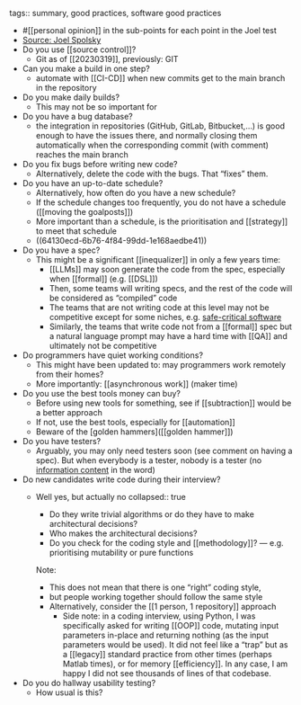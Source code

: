 tags:: summary, good practices, software good practices

- #[[personal opinion]] in the sub-points for each point in the Joel test
- [Source: Joel Spolsky](https://www.joelonsoftware.com/2000/08/09/the-joel-test-12-steps-to-better-code/)
- Do you use [[source control]]?
	- Git as of [[20230319]], previously: GIT
- Can you make a build in one step?
	- automate with [[CI-CD]] when new commits get to the main branch in the repository
- Do you make daily builds?
	- This may not be so important for
- Do you have a bug database?
	- the integration in repositories (GitHub, GitLab, Bitbucket,…) is good enough to have the issues there, and normally closing them automatically when the corresponding commit (with comment) reaches the main branch
- Do you fix bugs before writing new code?
	- Alternatively, delete the code with the bugs. That “fixes” them.
- Do you have an up-to-date schedule?
	- Alternatively, how often do you have a new schedule?
	- If the schedule changes too frequently, you do not have a schedule ([[moving the goalposts]])
	- More important than a schedule, is the prioritisation and [[strategy]] to meet that schedule
	- ((64130ecd-6b76-4f84-99dd-1e168aedbe41))
- Do you have a spec?
	- This might be a significant [[inequalizer]] in only a few years time:
	  * [[LLMs]] may soon generate the code from the spec, especially when [[formal]] (e.g. [[DSL]])
	  * Then, some teams will writing specs, and the rest of the code will be considered as “compiled” code
	  * The teams that are not writing code at this level may not be competitive except for some niches, e.g. [safe-critical software](https://en.wikipedia.org/wiki/Safety-critical_system)
	  * Similarly, the teams that write code not from a [[formal]] spec but a natural language prompt may have a hard time with [[QA]] and ultimately not be competitive
- Do programmers have quiet working conditions?
	- This might have been updated to: may programmers work remotely from their homes?
	- More importantly: [[asynchronous work]] (maker time)
- Do you use the best tools money can buy?
	- Before using new tools for something, see if [[subtraction]] would be a better approach
	- If not, use the best tools, especially for [[automation]]
	- Beware of the [golden hammers]([[golden hammer]])
- Do you have testers?
	- Arguably, you may only need testers soon (see comment on having a spec). But when everybody is a tester, nobody is a tester (no [information content](https://en.wikipedia.org/wiki/Information_content) in the word)
- Do new candidates write code during their interview?
	- Well yes, but actually no
	  collapsed:: true
	  * Do they write trivial algorithms or do they have to make architectural decisions?
	  * Who makes the architectural decisions?
	  * Do you check for the coding style and [[methodology]]? — e.g. prioritising mutability or pure functions
	  
	  
	  Note:
	  * This does not mean that there is one “right” coding style,
	  * but people working together should follow the same style
	  * Alternatively, consider the [[1 person, 1 repository]] approach
		- Side note: in a coding interview, using Python, I was specifically asked for writing [[OOP]] code, mutating input parameters in-place and returning nothing (as the input parameters would be used). It did not feel like a “trap” but as a [[legacy]] standard practice from other times (perhaps Matlab times), or for memory [[efficiency]]. In any case, I am happy I did not see thousands of lines of that codebase.
- Do you do hallway usability testing?
	- How usual is this?